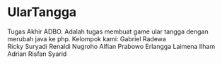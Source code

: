 # UlarTangga
Tugas Akhir ADBO.
Adalah tugas membuat game ular tangga dengan merubah java ke php.
Kelompok kami:
Gabriel Radewa<br>
Ricky Suryadi
Renaldi Nugroho
Alfian Prabowo
Erlangga Laimena
Ilham Adrian
Risfan Syarid
